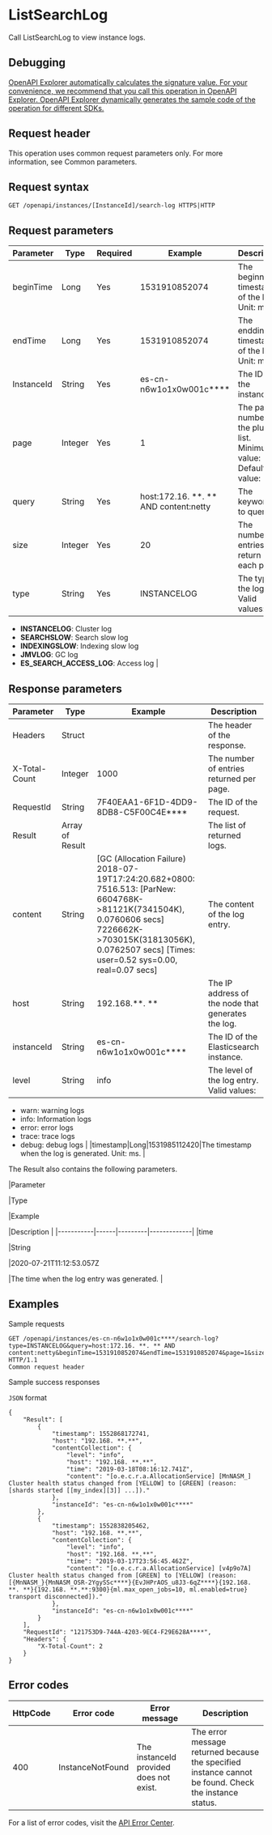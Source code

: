 # ListSearchLog

Call ListSearchLog to view instance logs.

## Debugging

[OpenAPI Explorer automatically calculates the signature value. For your convenience, we recommend that you call this operation in OpenAPI Explorer. OpenAPI Explorer dynamically generates the sample code of the operation for different SDKs.](https://api.aliyun.com/#product=elasticsearch&api=ListSearchLog&type=ROA&version=2017-06-13)

## Request header

This operation uses common request parameters only. For more information, see Common parameters.

## Request syntax

```
GET /openapi/instances/[InstanceId]/search-log HTTPS|HTTP
```

## Request parameters

|Parameter|Type|Required|Example|Description|
|---------|----|--------|-------|-----------|
|beginTime|Long|Yes|1531910852074|The beginning timestamp of the log. Unit: ms. |
|endTime|Long|Yes|1531910852074|The endding timestamp of the log. Unit: ms. |
|InstanceId|String|Yes|es-cn-n6w1o1x0w001c\*\*\*\*|The ID of the instance. |
|page|Integer|Yes|1|The page number of the plug-in list. Minimum value: 1. Default value: 1. |
|query|String|Yes|host:172.16. \*\*. \*\* AND content:netty|The keywords to query. |
|size|Integer|Yes|20|The number of entries to return on each page. |
|type|String|Yes|INSTANCELOG|The type of the logs. Valid values:

-   **INSTANCELOG**: Cluster log
-   **SEARCHSLOW**: Search slow log
-   **INDEXINGSLOW**: Indexing slow log
-   **JMVLOG**: GC log
-   **ES\_SEARCH\_ACCESS\_LOG**: Access log |

## Response parameters

|Parameter|Type|Example|Description|
|---------|----|-------|-----------|
|Headers|Struct| |The header of the response. |
|X-Total-Count|Integer|1000|The number of entries returned per page. |
|RequestId|String|7F40EAA1-6F1D-4DD9-8DB8-C5F00C4E\*\*\*\*|The ID of the request. |
|Result|Array of Result| |The list of returned logs. |
|content|String|\[GC \(Allocation Failure\) 2018-07-19T17:24:20.682+0800: 7516.513: \[ParNew: 6604768K-\>81121K\(7341504K\), 0.0760606 secs\] 7226662K-\>703015K\(31813056K\), 0.0762507 secs\] \[Times: user=0.52 sys=0.00, real=0.07 secs\]|The content of the log entry. |
|host|String|192.168.\*\*. \*\*|The IP address of the node that generates the log. |
|instanceId|String|es-cn-n6w1o1x0w001c\*\*\*\*|The ID of the Elasticsearch instance. |
|level|String|info|The level of the log entry. Valid values:

-   warn: warning logs
-   info: Information logs
-   error: error logs
-   trace: trace logs
-   debug: debug logs |
|timestamp|Long|1531985112420|The timestamp when the log is generated. Unit: ms. |

The Result also contains the following parameters.

|Parameter

|Type

|Example

|Description |
|-----------|------|---------|-------------|
|time

|String

|2020-07-21T11:12:53.057Z

|The time when the log entry was generated. |

## Examples

Sample requests

```
GET /openapi/instances/es-cn-n6w1o1x0w001c****/search-log? type=INSTANCELOG&query=host:172.16. **. ** AND content:netty&beginTime=1531910852074&endTime=1531910852074&page=1&size=20 HTTP/1.1
Common request header
```

Sample success responses

`JSON` format

```
{
    "Result": [
        {
            "timestamp": 1552868172741,
            "host": "192.168. **.**",
            "contentCollection": {
                "level": "info",
                "host": "192.168. **.**",
                "time": "2019-03-18T08:16:12.741Z",
                "content": "[o.e.c.r.a.AllocationService] [MnNASM_] Cluster health status changed from [YELLOW] to [GREEN] (reason: [shards started [[my_index][3]] ...])."
            },
            "instanceId": "es-cn-n6w1o1x0w001c****"
        },
        {
            "timestamp": 1552838205462,
            "host": "192.168. **.**",
            "contentCollection": {
                "level": "info",
                "host": "192.168. **.**",
                "time": "2019-03-17T23:56:45.462Z",
                "content": "[o.e.c.r.a.AllocationService] [v4p9o7A] Cluster health status changed from [GREEN] to [YELLOW] (reason: [{MnNASM_}{MnNASM_OSR-2YgySSc****}{EvJHPrAOS_u8J3-6qZ****}{192.168. **. **}{192.168. **.**:9300}{ml.max_open_jobs=10, ml.enabled=true} transport disconnected])."
            },
            "instanceId": "es-cn-n6w1o1x0w001c****"
        }
    ],
    "RequestId": "121753D9-744A-4203-9EC4-F29E628A****",
    "Headers": {
        "X-Total-Count": 2
    }
}
```

## Error codes

|HttpCode|Error code|Error message|Description|
|--------|----------|-------------|-----------|
|400|InstanceNotFound|The instanceId provided does not exist.|The error message returned because the specified instance cannot be found. Check the instance status.|

For a list of error codes, visit the [API Error Center](https://error-center.alibabacloud.com/status/product/elasticsearch).

